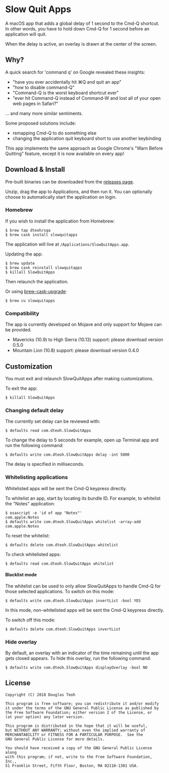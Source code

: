 # Slow Quit Apps

A macOS app that adds a global delay of 1 second to the Cmd-Q shortcut. In
other words, you have to hold down Cmd-Q for 1 second before an application
will quit.

When the delay is active, an overlay is drawn at the center of the screen.

## Why?

A quick search for 'command q' on Google revealed these insights:

* "have you ever accidentally hit ⌘Q and quit an app"
* "how to disable command-Q"
* "Command-Q is the worst keyboard shortcut ever"
* "ever hit Command-Q instead of Command-W and lost all of your open web pages in Safari?"

... and many more similar sentiments.

Some proposed solutions include:

* remapping Cmd-Q to do something else
* changing the application quit keyboard short to use another keybinding

This app implements the same approach as Google Chrome's "Warn Before Quitting"
feature, except it is now available on every app!

## Download & Install

Pre-built binaries can be downloaded from the [releases page](https://github.com/dteoh/SlowQuitApps/releases).

Unzip, drag the app to Applications, and then run it. You can optionally
choose to automatically start the application on login.

### Homebrew

If you wish to install the application from Homebrew:

```
$ brew tap dteoh/sqa
$ brew cask install slowquitapps
```

The application will live at `/Applications/SlowQuitApps.app`.

Updating the app:

```
$ brew update
$ brew cask reinstall slowquitapps
$ killall SlowQuitApps
```

Then relaunch the application.

Or using [brew-cask-upgrade](https://github.com/buo/homebrew-cask-upgrade):

```
$ brew cu slowquitapps
```

### Compatibility

The app is currently developed on Mojave and only support for Mojave can be
provided.

* Mavericks (10.9) to High Sierra (10.13) support: please download version 0.5.0
* Mountain Lion (10.8) support: please download version 0.4.0

## Customization

You must exit and relaunch SlowQuitApps after making customizations.

To exit the app:

```
$ killall SlowQuitApps
```

### Changing default delay

The currently set delay can be reviewed with:

    $ defaults read com.dteoh.SlowQuitApps

To change the delay to 5 seconds for example, open up Terminal app and
run the following command:

    $ defaults write com.dteoh.SlowQuitApps delay -int 5000

The delay is specified in milliseconds.

### Whitelisting applications

Whitelisted apps will be sent the Cmd-Q keypress directly.

To whitelist an app, start by locating its bundle ID. For example, to whitelist
the "Notes" application:

    $ osascript -e 'id of app "Notes"'
    com.apple.Notes
    $ defaults write com.dteoh.SlowQuitApps whitelist -array-add com.apple.Notes

To reset the whitelist:

    $ defaults delete com.dteoh.SlowQuitApps whitelist

To check whitelisted apps:

    $ defaults read com.dteoh.SlowQuitApps whitelist

#### Blacklist mode

The whitelist can be used to only allow SlowQuitApps to handle Cmd-Q for those
selected applications. To switch on this mode:

    $ defaults write com.dteoh.SlowQuitApps invertList -bool YES

In this mode, non-whitelisted apps will be sent the Cmd-Q keypress directly.

To switch off this mode:

    $ defaults delete com.dteoh.SlowQuitApps invertList

### Hide overlay

By default, an overlay with an indicator of the time remaining until the app gets closed appears. To hide this overlay, run the following command:

    $ defaults write com.dteoh.SlowQuitApps displayOverlay -bool NO

## License

```
Copyright (C) 2018 Douglas Teoh

This program is free software; you can redistribute it and/or modify
it under the terms of the GNU General Public License as published by
the Free Software Foundation; either version 2 of the License, or
(at your option) any later version.

This program is distributed in the hope that it will be useful,
but WITHOUT ANY WARRANTY; without even the implied warranty of
MERCHANTABILITY or FITNESS FOR A PARTICULAR PURPOSE.  See the
GNU General Public License for more details.

You should have received a copy of the GNU General Public License along
with this program; if not, write to the Free Software Foundation, Inc.,
51 Franklin Street, Fifth Floor, Boston, MA 02110-1301 USA.
```
